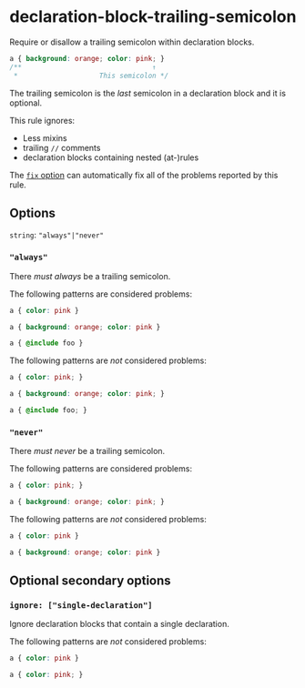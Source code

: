 # declaration-block-trailing-semicolon

Require or disallow a trailing semicolon within declaration blocks.

```css
a { background: orange; color: pink; }
/**                                ↑
 *                    This semicolon */
```

The trailing semicolon is the _last_ semicolon in a declaration block and it is optional.

This rule ignores:

- Less mixins
- trailing `//` comments
- declaration blocks containing nested (at-)rules

The [`fix` option](https://stylelint.io/user-guide/options#fix) can automatically fix all of the problems reported by this rule.

## Options

`string`: `"always"|"never"`

### `"always"`

There _must always_ be a trailing semicolon.

The following patterns are considered problems:

```css
a { color: pink }
```

```css
a { background: orange; color: pink }
```

```css
a { @include foo }
```

The following patterns are _not_ considered problems:

```css
a { color: pink; }
```

```css
a { background: orange; color: pink; }
```

```css
a { @include foo; }
```

### `"never"`

There _must never_ be a trailing semicolon.

The following patterns are considered problems:

```css
a { color: pink; }
```

```css
a { background: orange; color: pink; }
```

The following patterns are _not_ considered problems:

```css
a { color: pink }
```

```css
a { background: orange; color: pink }
```

## Optional secondary options

### `ignore: ["single-declaration"]`

Ignore declaration blocks that contain a single declaration.

The following patterns are _not_ considered problems:

```css
a { color: pink }
```

```css
a { color: pink; }
```

